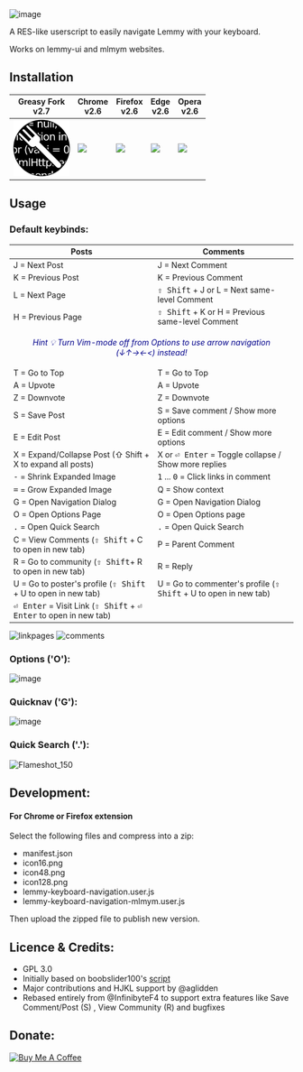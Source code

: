 <img width="600" alt="image" src="https://github.com/vmavromatis/Lemmy-keyboard-navigation/assets/8668731/77ddd70b-91fa-4cf1-b3c1-2f36e26c854a">

A RES-like userscript to easily navigate Lemmy with your keyboard. 

Works on lemmy-ui and mlmym websites.

## Installation

| Greasy Fork <br /> v2.7                               | Chrome <br /> v2.6                                                                       | Firefox <br /> v2.6                                                                           | Edge <br /> v2.6                                                                           | Opera <br /> v2.6                                                                           | 
| -------------------------------------------------------------------------------------- | -------------------------------------------------------------------------------------- | --------------------------------------------------------------------------------------- |  --------------------------------------------------------------------------------------- |   --------------------------------------------------------------------------------------- |  
| [<img src="https://github.com/denilsonsa/denilsonsa.github.io/blob/master/icons/GreasyFork.svg" width="100">](https://greasyfork.org/en/scripts/470498-lemmy-keyboard-navigation)| [<img src="https://edent.github.io/SuperTinyIcons/images/svg/chrome.svg" width="100" />](https://chrome.google.com/webstore/detail/lemmy-keyboard-navigator/lamoeoaekeeklbcekclbceaeafjkdhbi) | [<img src="https://edent.github.io/SuperTinyIcons/images/svg/firefox.svg" width="100" />](https://addons.mozilla.org/en-US/firefox/addon/lemmy-keyboard-navigation/) | [<img src="https://edent.github.io/SuperTinyIcons/images/svg/edge.svg" width="100" />](https://microsoftedge.microsoft.com/addons/detail/lemmy-keyboard-navigation/bjnfcimfnaefjmefhagbfabgclhgmfdo/) | [<img src="https://edent.github.io/SuperTinyIcons/images/svg/opera.svg" width="100" />](https://addons.opera.com/en/extensions/details/lemmy-keyboard-navigation/) |  

## Usage

### Default keybinds:
<table>
<thead>
<tr>
<th>Posts</th>
<th>Comments</th>
</tr>
</thead>
<tbody><tr>
<td>J  = Next Post</td>
<td>J  = Next Comment</td>
</tr>
<tr>
<td>K = Previous Post</td>
<td>K = Previous Comment</td>
</tr>
<tr>
<td>L = Next Page</td>
<td><kbd>⇧ Shift</kbd> + J or L = Next same-level Comment</td>
</tr>
<tr>
<td>H = Previous Page</td>
<td><kbd>⇧ Shift</kbd> + K or H = Previous same-level Comment</td>
</tr>
<tr>
<td colspan="2"><div align="center"><p style="color:#00008B;"><i>Hint 💡 Turn Vim-mode off from Options to use arrow navigation (↓↑→←<) instead!</i></p></div></td>
</tr>
<tr>
<td>T = Go to Top</td>
<td>T = Go to Top</td>
</tr>
<tr>
<td>A = Upvote</td>
<td>A = Upvote</td>
</tr>
<tr>
<td>Z = Downvote</td>
<td>Z = Downvote</td>
</tr>
<tr>
<td>S = Save Post</td>
<td>S = Save comment / Show more options</td>
</tr>
<tr>
<td>E = Edit Post</td>
<td>E = Edit comment / Show more options</td>
</tr>
<tr>
<td>X = Expand/Collapse Post (⇧ Shift + X to expand all posts)</td>
<td>X or <kbd>⏎ Enter</kbd> = Toggle collapse / Show more replies</td>
</tr>
<tr>
<td><kbd>-</kbd> = Shrink Expanded Image</td>
<td><kbd>1</kbd> ... <kbd>0</kbd> = Click links in comment</td>
</tr>
<tr>
<td><kbd>=</kbd> = Grow Expanded Image</td>
<td>Q = Show context</td>
</tr>
<tr>
<td>G = Open Navigation Dialog</td>
<td>G = Open Navigation Dialog</td>
</tr>
<tr>
<td>O = Open Options Page</td>
<td>O = Open Options page</td>
</tr>
<tr>
<td><kbd>.</kbd> = Open Quick Search</td>
<td><kbd>.</kbd> = Open Quick Search</td>
</tr>
<tr>
<td>C = View Comments (<kbd>⇧ Shift</kbd> + C to open in new tab)</td>
<td>P = Parent Comment</td>
</tr>
<tr>
<td>R = Go to community (<kbd>⇧ Shift</kbd>+ R to open in new tab)</td>
<td>R = Reply</td>
</tr>
<tr>
<td>U = Go to poster&#39;s profile (<kbd>⇧ Shift</kbd> + U to open in new tab)</td>
<td>U = Go to commenter&#39;s profile (<kbd>⇧ Shift</kbd> + U to open in new tab)</td>
</tr>
<tr>
<td><kbd>⏎ Enter</kbd> = Visit Link (<kbd>⇧ Shift</kbd> + <kbd>⏎ Enter</kbd> to open in new tab)</td>
<td></td>
</tr>
</tbody></table>


![linkpages](https://github.com/InfinibyteF4/Lemmy-keyboard-navigation/assets/75824710/1a3bc7d4-564c-4054-9e26-be7edce811c8)
![comments](https://github.com/InfinibyteF4/Lemmy-keyboard-navigation/assets/75824710/b9b529d0-0736-4d91-9f8b-293e319a52c0)

### Options ('Ο'):
<img width="250" alt="image" src="https://github.com/vmavromatis/Lemmy-keyboard-navigation/assets/8668731/5aa941d8-94ca-461f-bb10-7f1a590c1e1b">

### Quicknav ('G'):
<img height="300" alt="image" src="https://github.com/vmavromatis/Lemmy-keyboard-navigation/assets/8668731/553df9c0-c5dd-423f-bc61-8d94f3465d1c">

### Quick Search ('.'):
![Flameshot_150](https://github.com/InfinibyteF4/Lemmy-keyboard-navigation/assets/75824710/5b429d02-540f-4bbb-926b-7d1de299d60c)

## Development: 
#### For Chrome or Firefox extension
Select the following files and compress into a zip:
- manifest.json
- icon16.png
- icon48.png
- icon128.png
- lemmy-keyboard-navigation.user.js
- lemmy-keyboard-navigation-mlmym.user.js
  
Then upload the zipped file to publish new version.

## Licence & Credits: 
- GPL 3.0
- Initially based on boobslider100's [script](https://lemmy.world/post/10035360)
- Major contributions and HJKL support by @aglidden
- Rebased entirely from @InfinibyteF4 to support extra features like Save Comment/Post (S) , View Community (R) and bugfixes

## Donate: 
<a href="https://www.buymeacoffee.com/vmavromatis" target="_blank"><img src="https://cdn.buymeacoffee.com/buttons/v2/default-blue.png" alt="Buy Me A Coffee" style="height: 60px !important;width: 217px !important;" ></a>
